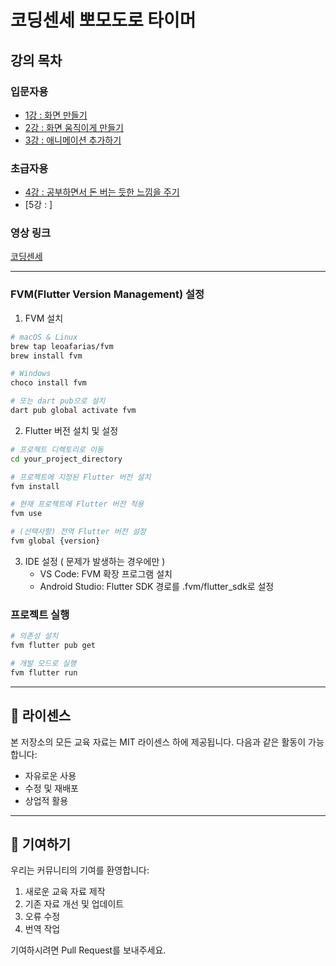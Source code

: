 # 코딩센세 뽀모도로 타이머

## 강의 목차

### 입문자용
- [1강 : 화면 만들기](https://youtu.be/ehahAn5YUCk?si=pEj4cwfBW4K2ktWC)
- [2강 : 화면 움직이게 만들기](https://youtu.be/L6y9CjyuuWg?si=CddpsWkdIiW9mjDq)
- [3강 : 애니메이션 추가하기](https://youtu.be/IcTgYYaOKoQ?si=Ll8Vdku-EXCk1ckT)

### 초급자용
- [4강 : 공부하면서 돈 버는 듯한 느낌을 주기](https://www.youtube.com/watch?v=Drg6qZ_mJMw&t=102s)
- [5강 : ]

### 영상 링크
[코딩센세](https://www.youtube.com/@coding_ez_snese)

---
### FVM(Flutter Version Management) 설정

1. FVM 설치
```bash
# macOS & Linux
brew tap leoafarias/fvm
brew install fvm

# Windows
choco install fvm

# 또는 dart pub으로 설치
dart pub global activate fvm
```

2. Flutter 버전 설치 및 설정
```bash
# 프로젝트 디렉토리로 이동
cd your_project_directory

# 프로젝트에 지정된 Flutter 버전 설치
fvm install

# 현재 프로젝트에 Flutter 버전 적용
fvm use

# (선택사항) 전역 Flutter 버전 설정
fvm global {version}
```

3. IDE 설정 ( 문제가 발생하는 경우에만 )
    - VS Code: FVM 확장 프로그램 설치
    - Android Studio: Flutter SDK 경로를 .fvm/flutter_sdk로 설정

### 프로젝트 실행

```bash
# 의존성 설치
fvm flutter pub get

# 개발 모드로 실행
fvm flutter run
```

---

## 📝 라이센스

본 저장소의 모든 교육 자료는 MIT 라이센스 하에 제공됩니다. 다음과 같은 활동이 가능합니다:

- 자유로운 사용
- 수정 및 재배포
- 상업적 활용

---

## 🤝 기여하기

우리는 커뮤니티의 기여를 환영합니다:

1. 새로운 교육 자료 제작
2. 기존 자료 개선 및 업데이트
3. 오류 수정
4. 번역 작업

기여하시려면 Pull Request를 보내주세요.
